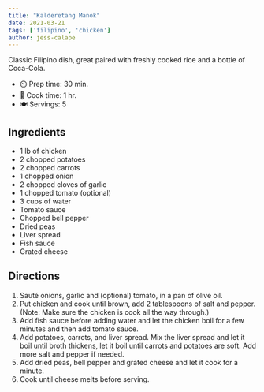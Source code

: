 ```yaml
---
title: "Kalderetang Manok"
date: 2021-03-21
tags: ['filipino', 'chicken']
author: jess-calape
---
```


Classic Filipino dish, great paired with freshly cooked rice and a bottle of Coca-Cola.

- ⏲️ Prep time: 30 min.
- 🍳 Cook time: 1 hr.
- 🍽️ Servings: 5

## Ingredients

- 1 lb of chicken
- 2 chopped potatoes
- 2 chopped carrots
- 1 chopped onion
- 2 chopped cloves of garlic
- 1 chopped tomato (optional)
- 3 cups of water
- Tomato sauce
- Chopped bell pepper
- Dried peas
- Liver spread
- Fish sauce
- Grated cheese

## Directions

1. Sauté onions, garlic and (optional) tomato, in a pan of olive oil.
2. Put chicken and cook until brown, add 2 tablespoons of salt and pepper. (Note: Make sure the chicken is cook all the
   way through.)
3. Add fish sauce before adding water and let the chicken boil for a few minutes and then add tomato sauce.
4. Add potatoes, carrots, and liver spread. Mix the liver spread and let it boil until broth thickens, let it boil until
   carrots and potatoes are soft. Add more salt and pepper if needed.
5. Add dried peas, bell pepper and grated cheese and let it cook for a minute.
6. Cook until cheese melts before serving.
